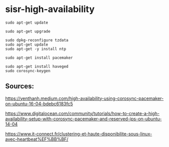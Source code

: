 # sisr-high-availability


```
sudo apt-get update

sudo apt-get upgrade
```


```
sudo dpkg-reconfigure tzdata
sudo apt-get update
sudo apt-get -y install ntp
```

```
sudo apt-get install pacemaker
```

```
sudo apt-get install haveged
sudo corosync-keygen
```








## Sources:
https://yenthanh.medium.com/high-availability-using-corosync-pacemaker-on-ubuntu-16-04-bdebc6183fc5


https://www.digitalocean.com/community/tutorials/how-to-create-a-high-availability-setup-with-corosync-pacemaker-and-reserved-ips-on-ubuntu-14-04


https://www.it-connect.fr/clustering-et-haute-disponibilite-sous-linux-avec-heartbeat%EF%BB%BF/ 
